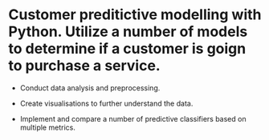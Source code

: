 # Customer preditictive modelling with Python. Utilize a number of models to determine if a customer is goign to purchase a service.

- Conduct data analysis and preprocessing.

- Create visualisations to further understand the data.

- Implement and compare a number of predictive classifiers based on multiple metrics.
